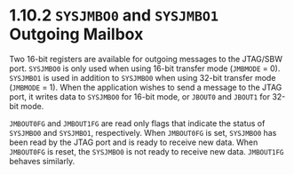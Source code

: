 # 1.10.2 `SYSJMBO0` and `SYSJMBO1` Outgoing Mailbox

Two 16-bit registers are available for outgoing messages to the JTAG/SBW port. `SYSJMBO0` is only used when using
16-bit transfer mode (`JMBMODE` = 0). `SYSJMBO1` is used in addition to `SYSJMBO0` when using 32-bit transfer mode
(`JMBMODE` = 1). When the application wishes to send a message to the JTAG port, it writes data to `SYSJMBO0` for
16-bit mode, or `JBOUT0` and `JBOUT1` for 32-bit mode.

`JMBOUT0FG` and `JMBOUT1FG` are read only flags that indicate the status of `SYSJMBO0` and `SYSJMBO1`, respectively.
When `JMBOUT0FG` is set, `SYSJMBO0` has been read by the JTAG port and is ready to receive new data. When `JMBOUT0FG`
is reset, the `SYSJMBO0` is not ready to receive new data. `JMBOUT1FG` behaves similarly.